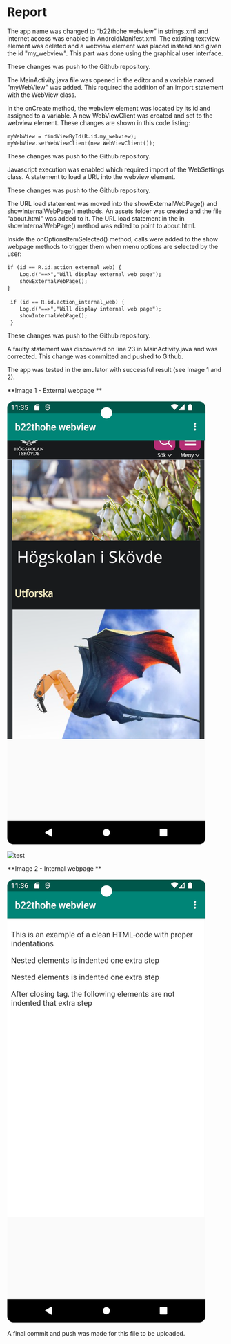 
# Report

The app name was changed to “b22thohe webview” in strings.xml and internet access was enabled in 
AndroidManifest.xml. The existing textview element was deleted and a webview element was placed
instead and given the id "my_webview". This part was done using the graphical user interface.

These changes was push to the Github repository.

The MainActivity.java file was opened in the editor and a variable named "myWebView" was added. This
required the addition of an import statement with the WebView class.

In the onCreate method, the webview element was located by its id and assigned to a variable. A new 
WebViewClient was created and set to the webview element. These changes are shown in this code
listing:

```
myWebView = findViewById(R.id.my_webview);
myWebView.setWebViewClient(new WebViewClient());
```

These changes was push to the Github repository.

Javascript execution was enabled which required import of the WebSettings class. A statement to load
a URL into the webview element.

These changes was push to the Github repository.

The URL load statement was moved into the showExternalWebPage() and showInternalWebPage() methods.
An assets folder was created and the file "about.html" was added to it. The URL load statement in
the in showInternalWebPage() method was edited to point to about.html.

Inside the onOptionsItemSelected() method, calls were added to the show webpage methods to trigger 
them when menu options are selected by the user:

```
if (id == R.id.action_external_web) {
    Log.d("==>","Will display external web page");
    showExternalWebPage();
}

 if (id == R.id.action_internal_web) {
    Log.d("==>","Will display internal web page");
    showInternalWebPage();
 }
```

These changes was push to the Github repository.

A faulty statement was discovered on line 23 in MainActivity.java and was corrected. This change was 
committed and pushed to Github.

The app was tested in the emulator with successful result (see Image 1 and 2).

**Image 1 - External webpage **  <br/><br/>
![image 1](external_webpage.png)

![test](image.jpg)

**Image 2 - Internal webpage **  <br/><br/>
![image 2](internal_webpage.png)

A final commit and push was made for this file to be uploaded.
